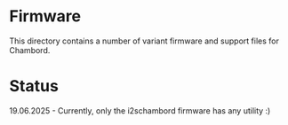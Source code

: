 # Firmware 

This directory contains a number of variant firmware and support files for Chambord.

# Status

19.06.2025 - Currently, only the i2schambord firmware has any utility :)
